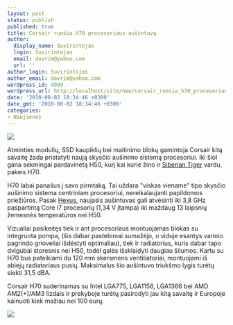 ```yaml
---
layout: post
status: publish
published: true
title: Corsair ruošia H70 procesoriaus aušintuvą
author:
  display_name: Suvirintojas
  login: Suvirintojas
  email: dovrim@yahoo.com
  url: ''
author_login: Suvirintojas
author_email: dovrim@yahoo.com
wordpress_id: 4999
wordpress_url: http://localhost/site/new/corsair_ruosia_h70_procesoriaus_ausintuva/
date: '2010-08-02 18:34:46 +0300'
date_gmt: '2010-08-02 18:34:46 +0300'
categories:
- Naujienos
---
```

<div class="imgright"><img src="http://svarke.technews.lt/corsair_logo.gif"  /></div>
<p>Atminties modulių, SSD kaupiklių bei maitinimo blokų gamintoja Corsair kitą savaitę žada pristatyti naują skysčio aušinimo sistemą procesoriui. Iki šiol gana sėkmingai pardavinėtą H50, kurį kai kurie žino ir <a class="ns" href="http://www.technews.lt/tekstas/NorthQ_Siberian_Tiger_vandens_ausintuvo_apzvalga.html;;">Siberian Tiger</a> vardu, pakeis H70.</p>
<p>H70 labai panašus į savo pirmtaką. Tai uždara "viskas viename" tipo skysčio aušinimo sistema centriniam procesoriui, nereikalaujanti papildomos priežiūros. Pasak <a class="ns" href="http://www.hexus.net/content/item.php?item=25765">Hexus</a>, naujasis aušintuvas gali atvėsinti iki 3,8 GHz paspartintą Core i7 procesorių (1,34 V įtampa) iki maždaug 13 laipsnių žemesnės temperatūros nei H50.</p>
<p>Vizualiai pasikeitęs tiek ir ant procesoriaus montuojamas blokas su integruota pompa, (šis dabar pastebimai sumažėjo, o viduje esantys varinio pagrindo grioveliai išdėstyti optimaliau), tiek ir radiatorius, kuris dabar tapo dvigubai storesnis nei H50, todėl galės išsklaidyti daugiau šilumos. Kartu su H70 bus pateikiami du 120 mm skersmens ventiliatoriai, montuojami iš abiejų radiatoriaus pusių. Maksimalus šio aušintuvo triukšmo lygis turėtų siekti 31,5 dBA.</p>
<p>Corsair H70 suderinamas su Intel LGA775, LGA1156, LGA1366 bei AMD AM2(+)/AM3 lizdais ir prekyboje turėtų pasirodyti jau kitą savaitę ir Europoje kainuoti kiek mažiau nei 100 eurų. </p>
<p><img src="http://svarke.technews.lt/h70.jpg" /></p>
